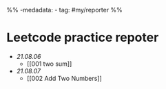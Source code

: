%% -medadata:
	- tag: #my/reporter   %%
	
# Leetcode practice repoter

- *21.08.06*
	- [[001 two sum]]
- *21.08.07*
	- [[002 Add Two Numbers]]